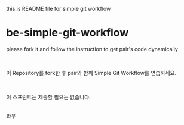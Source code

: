 this is README file for simple git workflow
# be-simple-git-workflow

please fork it and follow the instruction to get pair's code dynamically

<br />

이 Repository를 fork한 후 pair와 함께 Simple Git Workflow를 연습하세요.

<br />

이 스프린트는 제출할 필요는 없습니다.

<br />
와우
